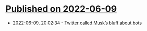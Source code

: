# [Published on 2022-06-09](index.md)

* [2022-06-09, 20:02:34](https://news.ycombinator.com/item?id=31686055) - [Twitter called Musk’s bluff about bots](https://www.forbes.com/sites/abrambrown/2022/06/09/twitter-elon-musk-bots-data-firehose-api/)
